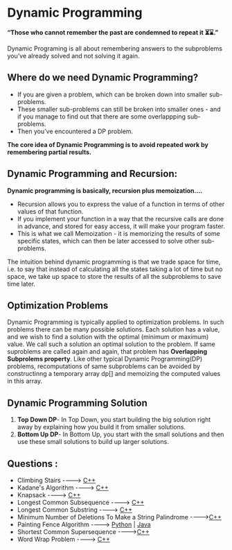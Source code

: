 # Dynamic Programming

**“Those who cannot remember the past are condemned to repeat it ⏳⌛.”**

Dynamic Programing is all about remembering answers to the subproblems you’ve already solved and not solving it again.

## Where do we need Dynamic Programming?

- If you are given a problem, which can be broken down into smaller sub-problems.
- These smaller sub-problems can still be broken into smaller ones - and if you manage to find out that there are some overlappping sub-problems.
- Then you’ve encountered a DP problem.

**The core idea of Dynamic Programming is to avoid repeated work by remembering partial results.**

## Dynamic Programming and Recursion:

**Dynamic programming is basically, recursion plus memoization....**

- Recursion allows you to express the value of a function in terms of other values of that function.
- If you implement your function in a way that the recursive calls are done in advance, and stored for easy access, it will make your program faster.
- This is what we call Memoization - it is memorizing the results of some specific states, which can then be later accessed to solve other sub-problems.

The intuition behind dynamic programming is that we trade space for time, i.e. to say that instead of calculating all the states taking a lot of time but no space, we take up space to store the results of all the subproblems to save time later.

## Optimization Problems

Dynamic Programming is typically applied to optimization problems. In such problems there can be many possible solutions. Each solution has a value, and we wish to find a solution with the optimal (minimum or maximum) value. We call such a solution an optimal solution to the
problem. If same suproblems are called again and again, that problem has **Overlapping Subprolems property**. Like other typical Dynamic Programming(DP) problems, recomputations of same subproblems can
be avoided by constructinng a temporary array dp[] and memoizing the computed values in this array.

## Dynamic Programming Solution

1. **Top Down DP**- In Top Down, you start building the big solution right away by explaining how you build it from smaller solutions.
2. **Bottom Up DP**- In Bottom Up, you start with the small solutions and then use these small solutions to build up larger solutions.

## Questions :

- Climbing Stairs ----> [C++](/Code/C++/Climbing_Stairs.cpp)
- Kadane's Algorithm ----> [C++](/Code/C++/kadane_algo.cpp)
- Knapsack ----> [C++](/Code/C++/knapsack.cpp)
- Longest Common Subsequence ----> [C++](/Code/C++/longest_common_subsequence.cpp)
- Longest Common Substring ----> [C++](/Code/C++/longest_common_substring.cpp)
- Minimum Number of Deletions To Make a String Palindrome ---->[C++](/Code/C++/min_deletions_to_make_string_palindrome.cpp)
- Painting Fence Algorithm ----> [Python](/Code/Python/PaintFenceAlgo.py) | [Java](/Code/Java/Paint_fence_algo.java)
- Shortest Common Supersequence ---->[C++](/Code/C++/print_shortest_supersequence.cpp)
- Word Wrap Problem ----> [C++](/Code/C++/word_wrap.cpp)
